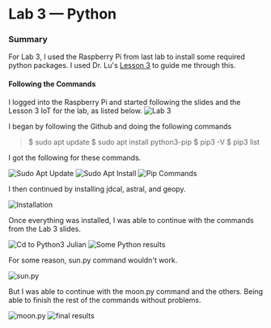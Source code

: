 # Lab 3 — Python

### Summary
For Lab 3, I used the Raspberry Pi from last lab to install some required python packages.
I used Dr. Lu's [Lesson 3](https://github.com/kevinwlu/iot/tree/master/lesson3) to guide me through this.

#### Following the Commands
I logged into the Raspberry Pi and started following the slides and the Lesson 3 IoT for the lab, as listed below.
![Lab 3](https://github.com/StevenAponte815/CPE322/assets/85426937/4d11aab8-fc31-49cb-9bd5-d0c6c7bd84a2)

I began by following the Github and doing the following commands 
> $ sudo apt update
>  $ sudo apt install python3-pip
>  $ pip3 -V
>  $ pip3 list

I got the following for these commands.

![Sudo Apt Update](https://github.com/StevenAponte815/CPE322/assets/85426937/b0fdd856-23ee-4a7c-a842-a34fac1f01f9)
![Sudo Apt Install](https://github.com/StevenAponte815/CPE322/assets/85426937/7caf5f91-a988-4200-953f-46a3235f8ef8)
![Pip Commands](https://github.com/StevenAponte815/CPE322/assets/85426937/df32fc84-919e-4a82-a364-3968fa5ba409)

I then continued by installing jdcal, astral, and geopy.

![Installation](https://github.com/StevenAponte815/CPE322/assets/85426937/71dc914c-f191-4531-ad9c-176b44f65a85)

Once everything was installed, I was able to continue with the commands from the Lab 3 slides.

![Cd to Python3 Julian](https://github.com/StevenAponte815/CPE322/assets/85426937/fcf768f2-2025-4cde-8b1a-063196268297)
![Some Python results](https://github.com/StevenAponte815/CPE322/assets/85426937/d629d00a-9605-42fd-a16f-692329f013df)

For some reason, sun.py command wouldn't work.

![sun.py](https://github.com/StevenAponte815/CPE322/assets/85426937/67ab8431-b097-4a19-9ba3-fac224b6dc1b)

But I was able to continue with the moon.py command and the others. Being able to finish the rest of the commands without problems.

![moon.py](https://github.com/StevenAponte815/CPE322/assets/85426937/1c29983a-f1ab-4120-b858-8e1b66398185)
![final results](https://github.com/StevenAponte815/CPE322/assets/85426937/2e585775-1734-476c-9048-283c83ea540d)

